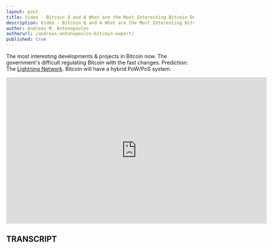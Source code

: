 ```yaml
---
layout: post
title: Video - Bitcoin Q and A What are the Most Interesting Bitcoin Developments
description: Video - Bitcoin Q and A What are the Most Interesting Bitcoin Developments
author: Andreas M. Antonopoulos
authorurl: /andreas-antonopoulos-bitcoin-expert/
published: true
---
```


<p>The most interesting developments & projects in Bitcoin now. The government's difficult regulating Bitcoin with the fast changes. Prediction: The <a href="/uasf-guide/">Lightning Network</a>. Bitcoin will have a hybrid PoW/PoS system.</p>

<center><iframe width="700" height="394" src="https://www.youtube.com/embed/KK3isShvgVc?list=PLPQwGV1aLnTsHvzevl9BAUlfsfwFfU7aP" frameborder="0" allowfullscreen></iframe></center>

<h2>TRANSCRIPT</h2>
